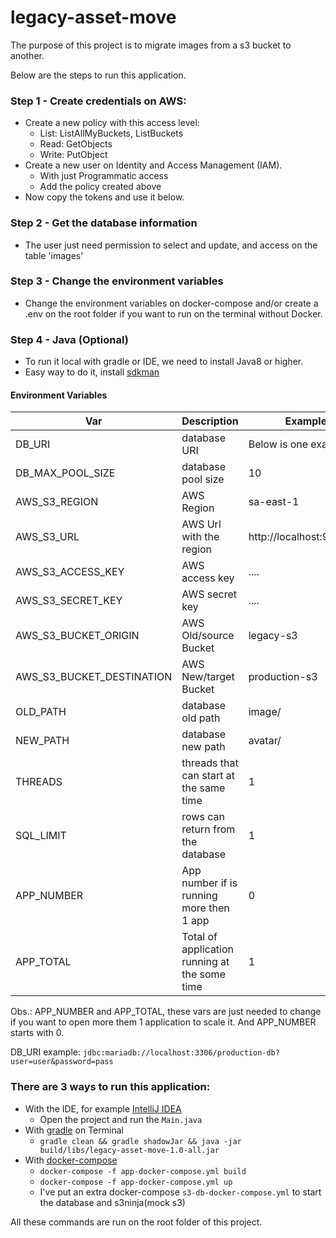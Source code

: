 # legacy-asset-move
The purpose of this project is to migrate images from a s3 bucket to another.

Below are the steps to run this application.

### Step 1 - Create credentials on AWS:
- Create a new policy with this access level:
   - List: ListAllMyBuckets, ListBuckets  
   - Read: GetObjects
   - Write: PutObject
- Create a new user on Identity and Access Management (IAM).
  - With just Programmatic access
  - Add the policy created above  
- Now copy the tokens and use it below.

### Step 2 - Get the database information
- The user just need permission to select and update, and access on the table 'images'

### Step 3 - Change the environment variables
- Change the environment variables on docker-compose and/or create a .env on the root folder if you want to run on the terminal without Docker.

### Step 4 - Java (Optional)
- To run it local with gradle or IDE, we need to install Java8 or higher.
- Easy way to do it, install [sdkman](https://sdkman.io/install)

#### Environment Variables

|  Var                       |  Description                                    |  Example                 |
|  ------------------------- |  ---------------------------------------------- | ---------                |
|  DB_URI                    |  database URI                                   | Below is one example     |
|  DB_MAX_POOL_SIZE          |  database pool size                             | 10                       |
|  AWS_S3_REGION             |  AWS Region                                     | sa-east-1                |
|  AWS_S3_URL                |  AWS Url with the region                        | http://localhost:9444/s3 |
|  AWS_S3_ACCESS_KEY         |  AWS access key                                 | ....                     |
|  AWS_S3_SECRET_KEY         |  AWS secret key                                 | ....                     |
|  AWS_S3_BUCKET_ORIGIN      |  AWS Old/source Bucket                          | legacy-s3                |
|  AWS_S3_BUCKET_DESTINATION |  AWS New/target Bucket                          | production-s3            |
|  OLD_PATH                  |  database old path                              | image/                   |
|  NEW_PATH                  |  database new path                              | avatar/                  |
|  THREADS                   |  threads that can start at the same time        | 1                        |
|  SQL_LIMIT                 |  rows can return from the database              | 1                        |
|  APP_NUMBER                |  App number if is running more then 1 app       | 0                        |
|  APP_TOTAL                 |  Total of application running at the some time  | 1                        |

Obs.:
APP_NUMBER and APP_TOTAL, these vars are just needed to change if you want to open more them 1 application to scale it.
And APP_NUMBER starts with 0.

DB_URI example: ```jdbc:mariadb://localhost:3306/production-db?user=user&password=pass```

### There are 3 ways to run this application:
- With the IDE, for example [IntelliJ IDEA](https://www.jetbrains.com/idea/download)
  - Open the project and run the ```Main.java```
- With [gradle](https://gradle.org/install/) on Terminal
  - ```gradle clean && gradle shadowJar && java -jar build/libs/legacy-asset-move-1.0-all.jar```
- With [docker-compose](https://docs.docker.com/engine/install)
  - ```docker-compose -f app-docker-compose.yml build```
  - ```docker-compose -f app-docker-compose.yml up```
  - I've put an extra docker-compose ```s3-db-docker-compose.yml``` to start the database and s3ninja(mock s3)

All these commands are run on the root folder of this project.
